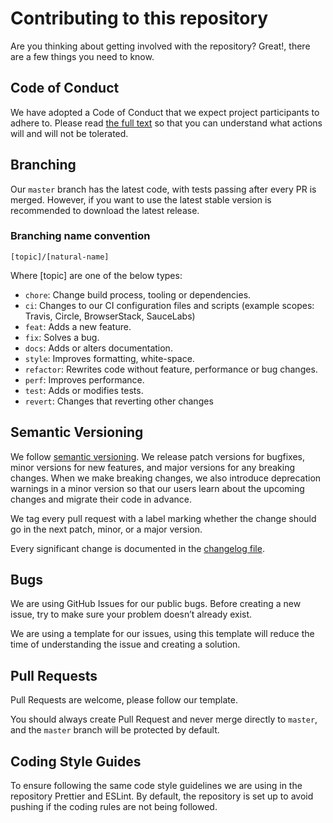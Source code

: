 # Contributing to this repository

Are you thinking about getting involved with the repository? Great!, there are a few things you need to know.

## Code of Conduct

We have adopted a Code of Conduct that we expect project participants to adhere to. Please read [the full text](CODE_OF_CONDUCT.md) so that you can understand what actions will and will not be tolerated.

## Branching

Our `master` branch has the latest code, with tests passing after every PR is merged. However, if you want to use the latest stable version is recommended to download the latest release.

### Branching name convention

`[topic]/[natural-name]`

Where [topic] are one of the below types:

- `chore`: Change build process, tooling or dependencies.
- `ci`: Changes to our CI configuration files and scripts (example scopes: Travis, Circle, BrowserStack, SauceLabs)
- `feat`: Adds a new feature.
- `fix`: Solves a bug.
- `docs`: Adds or alters documentation.
- `style`: Improves formatting, white-space.
- `refactor`: Rewrites code without feature, performance or bug changes.
- `perf`: Improves performance.
- `test`: Adds or modifies tests.
- `revert`: Changes that reverting other changes

## Semantic Versioning

We follow [semantic versioning](http://semver.org/). We release patch versions for bugfixes, minor versions for new features, and major versions for any breaking changes. When we make breaking changes, we also introduce deprecation warnings in a minor version so that our users learn about the upcoming changes and migrate their code in advance.

We tag every pull request with a label marking whether the change should go in the next patch, minor, or a major version.

Every significant change is documented in the [changelog file](CHANGELOG.md).

## Bugs

We are using GitHub Issues for our public bugs. Before creating a new issue, try to make sure your problem doesn’t already exist.

We are using a template for our issues, using this template will reduce the time of understanding the issue and creating a solution.

## Pull Requests

Pull Requests are welcome, please follow our template.

You should always create Pull Request and never merge directly to `master`, and the `master` branch will be protected by default.

## Coding Style Guides

To ensure following the same code style guidelines we are using in the repository Prettier and ESLint. By default, the repository is set up to avoid pushing if the coding rules are not being followed.
